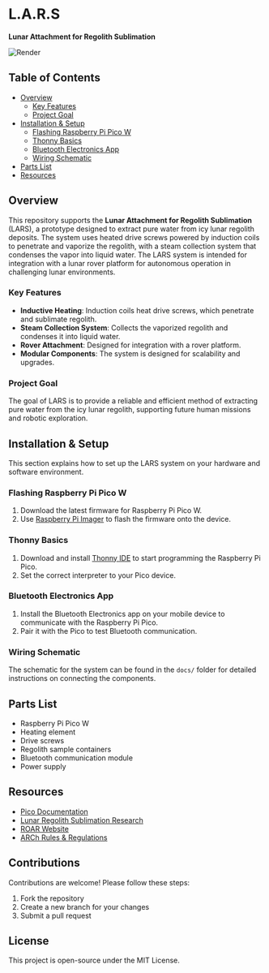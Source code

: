 # L.A.R.S  
**Lunar Attachment for Regolith Sublimation**

![Render](Render.png)

## Table of Contents
- [Overview](#overview)
  - [Key Features](#key-features)
  - [Project Goal](#project-goal)
- [Installation & Setup](#installation-setup)
  - [Flashing Raspberry Pi Pico W](#flashing-raspberry-pi-pico-w)
  - [Thonny Basics](#thonny-basics)
  - [Bluetooth Electronics App](#bluetooth-electronics)
  - [Wiring Schematic](#wiring-schematic)
- [Parts List](#parts-list)
- [Resources](#resources)

## Overview
This repository supports the **Lunar Attachment for Regolith Sublimation** (LARS), a prototype designed to extract pure water from icy lunar regolith deposits. The system uses heated drive screws powered by induction coils to penetrate and vaporize the regolith, with a steam collection system that condenses the vapor into liquid water. The LARS system is intended for integration with a lunar rover platform for autonomous operation in challenging lunar environments.

### Key Features
- **Inductive Heating**: Induction coils heat drive screws, which penetrate and sublimate regolith.
- **Steam Collection System**: Collects the vaporized regolith and condenses it into liquid water.
- **Rover Attachment**: Designed for integration with a rover platform.
- **Modular Components**: The system is designed for scalability and upgrades.

### Project Goal
The goal of LARS is to provide a reliable and efficient method of extracting pure water from the icy lunar regolith, supporting future human missions and robotic exploration.

## Installation & Setup
This section explains how to set up the LARS system on your hardware and software environment.

### Flashing Raspberry Pi Pico W
1. Download the latest firmware for Raspberry Pi Pico W.
2. Use [Raspberry Pi Imager](https://www.raspberrypi.org/software/) to flash the firmware onto the device.

### Thonny Basics
1. Download and install [Thonny IDE](https://thonny.org/) to start programming the Raspberry Pi Pico.
2. Set the correct interpreter to your Pico device.

### Bluetooth Electronics App
1. Install the Bluetooth Electronics app on your mobile device to communicate with the Raspberry Pi Pico.
2. Pair it with the Pico to test Bluetooth communication.

### Wiring Schematic
The schematic for the system can be found in the `docs/` folder for detailed instructions on connecting the components.

## Parts List
- Raspberry Pi Pico W
- Heating element
- Drive screws
- Regolith sample containers
- Bluetooth communication module
- Power supply

## Resources
- [Pico Documentation](https://www.raspberrypi.org/documentation/pico/)
- [Lunar Regolith Sublimation Research](https://www.example-link-to-research.com)
- [ROAR Website](https://www.example-roar.com)
- [ARCh Rules & Regulations](https://www.example-arch-rules.com)

## Contributions
Contributions are welcome! Please follow these steps:
1. Fork the repository
2. Create a new branch for your changes
3. Submit a pull request

## License
This project is open-source under the MIT License.
